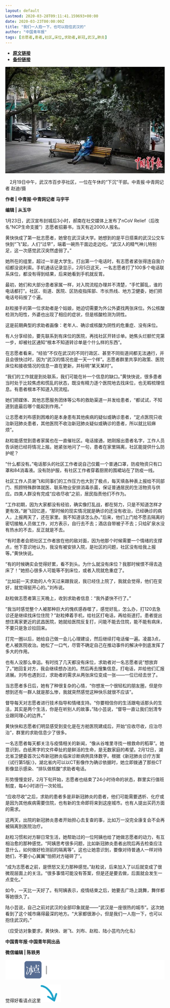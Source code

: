 ```yaml
---
layout: default
Lastmod: 2020-03-28T09:11:41.159693+00:00
date: 2020-03-23T00:00:00Z
title: "我们一人抱一下，也可以抱住武汉的"
author: "中国青年报"
tags: [志愿者,患者,社区,床位,求助者,新冠,武汉,肺炎]
---
```


* [**原文链接**](https://mp.weixin.qq.com/s/3vTS1vIGEkyyZSWe4X3Qng)
* [**备份链接**](https://archive.li/wip/tHef8)


  

![](/images/post/68b30c5c5aa0bd29c3a640b242581bdf.jpg)

　2月19日中午，武汉市百步亭社区，一位在午休的“下沉”干部。中青报·中青网记者 赵迪/摄

  

**作者 | 中青报·中青网记者 马宇平**  

**编辑 | 从玉华**

1月23日，武汉宣布封城后3小时，郝南在社交媒体上发布了nCoV Relief（后改名“NCP生命支援”）志愿者招募书，当天有近2000人报名。

黄快快成了第一批志愿者，她曾在武汉读大学。她想到的是平日搭乘的武汉公交车快到“飞”起，人们“过早”，端着一碗热干面边走边吃。“武汉人的精气神儿特别足，这一次感觉武汉突然虚弱了。”

她所在的组里，超过一半是大学生。打出第一个电话时，有志愿者紧张得连自我介绍都没说利索。手机通话记录显示，2月5日这天，一名志愿者打了100多个电话联系床位，都没有得到结果，后来她看到手机就反胃。

最初，她们和大部分患者家属一样，对入院流程办理并不清楚，“手忙脚乱，谁的电话都打”。社区、街道、医院、区防疫指挥部、市长热线、地方卫健委，她们把电话号码按了个遍。

赵粒接手的第一位求助者是个姑娘，她迫切需要为外公外婆找两张床位。外公核酸检测为阳性，外婆也出现了相应的症状，但是核酸检测为阴性。

这是前期典型的求助者画像：老年人、确诊或核酸为阴性的危重症、没有床位。

有人分享经验，要先联系到有床位的医院，再找社区开转诊单。她焦头烂额忙完第一步，却被社区通知“根本不知道转诊单是个什么样的东西”。

在志愿者看来，“经验”不仅在武汉的不同行政区、甚至不同街道间都无法通行，并且会很快过时，因为“武汉的情况也是一天一个样”。志愿者群里共享的政策、医院床位和接收情况的信息一直在更新，并标明“某天某时”。

“我们的工作就是到处联系，我们可能在补一个信息的缺口。”黄快快说，很多患者当时处于比较焦虑和慌乱的状态，既没有精力逐个医院地去找床位，也无暇梳理信息。有患者根本不知道入院流程。

她们把媒体、其他志愿服务团体等公布的救助渠道一并发给患者，“都试试，不知道到底最后哪个能起到作用。”

让志愿者刘布感到困难的是本身患有其他疾病的疑似或确诊患者，“定点医院只收治新冠肺炎患者，其他医院不收治新冠肺炎疑似或确诊的患者，所以就比较麻烦”。

赵粒能感觉到患者家属也在一直催社区。电话接通，她刚报出患者名字，工作人员告诉她已经将情况上报。她紧张地问了一句，患者在家里隔离，社区能提供什么防护呢？

“什么都没有。”电话那头的社区工作者说自己仅戴一个普通口罩，防疫物资只有口罩和84消毒液。没有防护服，有社区工作者穿着厨房的围裙站在了防疫一线。

社区工作人员谢飞和同事们的工作压力也大到了极点，每天填各种表上报给不同部门、照顾特殊群体就医、联系物业安排消毒杀菌，保证普通居民的生活物资与供应。四类人群没有完成“应收尽收”之前，居民指责他们不作为。

“工作初期，因为大家都没有经验，确实像打乱战，都在努力，只是不知道怎样才更有效。”谢飞回忆道，“那时候的现实情况就是确诊的还没有收治，已经确诊的病人，上报两天了，还在家里。我不知道该怎么办。”后来，他们上门给不愿去隔离的密切接触人员做工作，对方表示，自行去不去；酒店自带被子不去；只给矿泉水没有热水的不去，反正就是不去。

“有时患者会把社区工作者放在他的敌对面，因为他那个时候需要一个情绪的支撑点，他下意识地认为，我没有被安排入院，是社区的问题，社区没有给我上报等。”黄快快说。

“有的时候确实会觉得好累，看不到头。为什么就没有床位？我那时候恨不得去造床了！”她担心很多人可能等不到床位，或者入院就危重症了。

“比如前一天求助的人今天过来跟我说，我已经住上院了，我就会觉得，他们在变好，就觉得挺开心的。”刘布说。

赵粒做志愿者第三天晚上，收到求助者信息：“我外婆快不行了。”

“我当时感觉整个人被那种巨大的愧疚感吞噬了，感觉好乱，怎么办，打120去急诊还是继续找床位住院？”赵粒捧着手机，给社区打电话，再给街道打。患者提出想住离家更近的武昌医院，她就给医院反复打，问能不能去住院，能不能有病床，不要只是急诊拉回来。

打完一圈以后，她给自己做一会儿心理建设，然后继续打电话催一遍。凌晨3点，老人被医院收治。她松了一口气，尽管不确定自己在推动事件的解决中到底发挥了多大的作用。

也有人没那么幸运。有时找了几天都没有床位，求助者对一名志愿者说“想放弃了。”她回复对方，我会继续想办法的。然后再去搜集信息，打电话，并给他们汇报进展。刘布也遇到过，求助者的需求从两张床位变成一张——一位已经去世了。

当志愿者多日后，她有了种很复杂的心情，“你想发一个很轻松的朋友圈，但是你想到还有一群人就是那么惨，我就突然感觉这种快乐就很不应该”。

督导每天对志愿者进行技术指导和情绪支持。“你要相信你的生活跟电话那头的生活，其实是两个生活，你是在听别人的故事，”陆小芸说，“督导一直让我们划清专业跟同理心的边界。”

黄快快和志愿者们明显感受到变化是在方舱医院建成后，开始“应收尽收，应治尽治”，群里的求助信息少了很多。

一名志愿者每天都关注与疫情相关的新闻，“像从谷堆里寻找一根救命的稻草”。她意识到，白纸黑字的文件牵扯的是鲜活的生命，是无数家庭的希望。2月12日，湖北省卫健委首次公布新冠肺炎临床诊断病例具体数字。根据《新冠肺炎诊疗方案（试行第5版）》，湖北省内可以以CT影像作为确诊依据时，她立即拨通了那些CT影像显示感染、“排队做核酸”求助者电话。

形势慢慢变好。2月下旬开始，志愿者也结束了24小时待命的状态，群里实行值班制度，每4小时进行一次轮班。

“应收尽收”之后，求助的患者多是非新冠肺炎的患者，他们可能需要透析、化疗或是因为其他疾病需要住院，也有新的生命即将来到这座城市。也有人提出买药方面的需求。

这两天，出院的新冠肺炎患者开始担心去复查的事，比如万一没完全康复会不会再被隔离到医院治疗。

赵粒习惯和对方聊日常生活，她帮助过的一位阿姨也给了她做志愿者的动力，有互相治愈的那种感觉。“阿姨思考很多问题，比如新冠肺炎患者出院后再去检查应注意什么，如何做好检测前的隔离等”。这也让她意识到，要像对待普通人一样对待她们，不要小心翼翼“怕把对方碰碎了”。

“成为志愿者之前，是愤怒又无力那种感觉。”赵粒说，后来加入了以后就变成了很微观层面上的关注。“很多事情可能没有答案，但是还是要去做，后面就会发生一点变化。”

如今，一天比一天好了。有阿姨表示，疫情结束之后，她要去广场上跳舞，舞伴都等她很久了。

陆小芸说，自己之前对武汉的全部印象就是——“武汉是一座很热的城市”。这次她看到了这个城市痛得最深的地方。“大家都很渺小，但是我们一人抱一下，也可以抱住武汉的。”

（应受访对象要求，黄快快、谢飞、刘布、赵粒、陆小芸均为化名）

**中国青年报·中国青年网出品**

**微信编辑 | 陈轶男**

![](/images/post/705dfda6bb5643e34c5db443743fbf86.jpg)

觉得好看请点这里![](/images/post/75cfe91ed7e3db23759ecd10b6c0782e.jpg)

